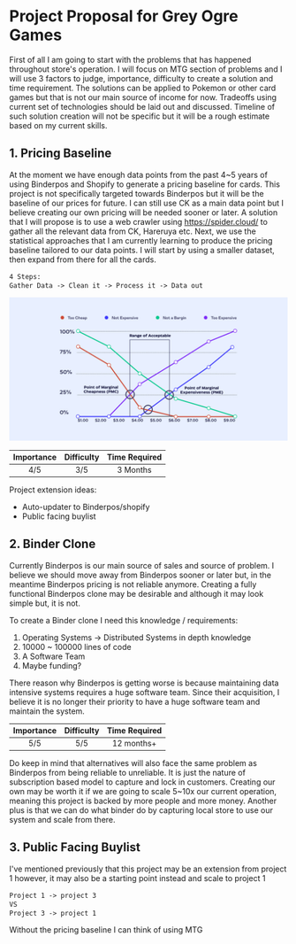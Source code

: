 # Project Proposal for Grey Ogre Games
First of all I am going to start with the problems that has happened throughout store's operation. I will focus on MTG section of problems and I will use 3 factors to judge, importance, difficulty to create a solution and time requirement. The solutions can be applied to Pokemon or other card games but that is not our main source of income for now. Tradeoffs using current set of technologies should be laid out and discussed. Timeline of such solution creation will not be specific but it will be a rough estimate based on my current skills.

##  1. Pricing Baseline
At the moment we have enough data points from the past 4~5 years of using Binderpos and Shopify to generate a pricing baseline for cards. This project is not specifically targeted towards Binderpos but it will be the baseline of our prices for future. I can still use CK as a main data point but I believe creating our own pricing will be needed sooner or later. A solution that I will propose is to use a web crawler using https://spider.cloud/ to gather all the relevant data from CK, Hareruya etc. Next, we use the statistical approaches that I am currently learning to produce the pricing baseline tailored to our data points. I will start by using a smaller dataset, then expand from there for all the cards. 
```
4 Steps:
Gather Data -> Clean it -> Process it -> Data out
```

![alt text](pricingsweetspot.jpg)

 Importance | Difficulty | Time Required 
 :---: | :---: | :---: 
4/5 | 3/5 | 3 Months

Project extension ideas:
 - Auto-updater to Binderpos/shopify
 - Public facing buylist

## 2. Binder Clone
Currently Binderpos is our main source of sales and source of problem. I believe we should move away from Binderpos sooner or later but, in the meantime Binderpos pricing is not reliable anymore. Creating a fully functional Binderpos clone may be desirable and although it may look simple but, it is not.

To create a Binder clone I need this knowledge / requirements:
1. Operating Systems -> Distributed Systems in depth knowledge
2. 10000 ~ 100000 lines of code
3. A Software Team
4. Maybe funding?

There reason why Binderpos is getting worse is because maintaining data intensive systems requires a huge software team. Since their acquisition, I believe it is no longer their priority to have a huge software team and maintain the system.

 Importance | Difficulty | Time Required 
 :---: | :---: | :---: 
 5/5 | 5/5 | 12 months+

 Do keep in mind that alternatives will also face the same problem as Binderpos from being reliable to unreliable. It is just the nature of subscription based model to capture and lock in customers. Creating our own may be worth it if we are going to scale 5~10x our current operation, meaning this project is backed by more people and more money. Another plus is that we can do what binder do by capturing local store to use our system and scale from there.

 ## 3. Public Facing Buylist
I've mentioned previously that this project may be an extension from project 1 however, it may also be a starting point instead and scale to project 1
```
Project 1 -> project 3
VS
Project 3 -> project 1
```

Without the pricing baseline I can think of using MTG